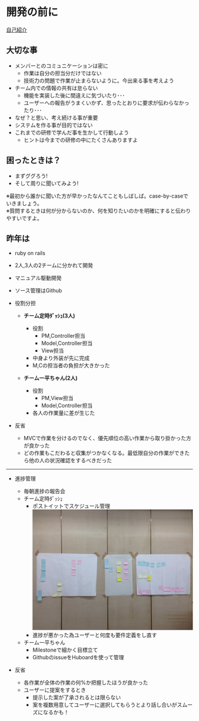 # 開発の前に
[自己紹介](https://github.com/noriyukishiroma/profile/blob/master/2015_prof.md)

## 大切な事
- メンバーとのコミュニケーションは密に
	- 作業は自分の担当分だけではない
	- 技術力の問題で作業が止まらないように。今出来る事を考えよう
- チーム内での情報の共有は怠らない
 	- 機能を実装した後に間違えに気づいたり･･･
 	- ユーザーへの報告がうまくいかず、思ったとおりに要求が伝わらなかったり･･･
- なぜ？と思い、考え続ける事が重要
- システムを作る事が目的ではない
- これまでの研修で学んだ事を生かして行動しよう
	- ヒントは今までの研修の中にたくさんありますよ

## 困ったときは？
- まずググろう!
- そして周りに聞いてみよう!

※最初から誰かに聞いた方が早かったなんてこともしばしば。case-by-caseでいきましょう。   
※質問するときは何が分からないのか、何を知りたいのかを明確にすると伝わりやすいですよ。


## 昨年は
- ruby on rails
- 2人,3人の2チームに分かれて開発
- マニュアル駆動開発
- ソース管理はGithub

- 役割分担
	- **チーム定時ﾀﾞｯｼｭ(3人)**
 		- 役割
 			- PM,Controller担当
			- Model,Controller担当
			- View担当
		- 中身より外装が先に完成
		- M,Cの担当者の負担が大きかった

	- **チーム一平ちゃん(2人)**
		- 役割 
			- PM,View担当
			- Model,Controller担当
		- 各人の作業量に差が生じた
- 反省	
	- MVCで作業を分けるのでなく、優先順位の高い作業から取り掛かった方が良かった
	- どの作業もこだわると収集がつかなくなる。最低限自分の作業ができたら他の人の状況確認をするべきだった

---
- 進捗管理
	- 毎朝進捗の報告会
	- チーム定時ﾀﾞｯｼｭ
		- ポストイットでスケジュール管理  
![image](images/post_it.jpeg)
		- 進捗が悪かった為ユーザーと何度も要件定義をし直す
	- チーム一平ちゃん
		- Milestoneで細かく目標立て
		- GithubのissueをHuboardを使って管理

- 反省
	- 各作業が全体の作業の何%か把握したほうが良かった
	- ユーザーに提案をするとき
		- 提示した案が了承されるとは限らない  
		- 案を複数用意してユーザーに選択してもらうとより話し合いがスムーズになるかも！